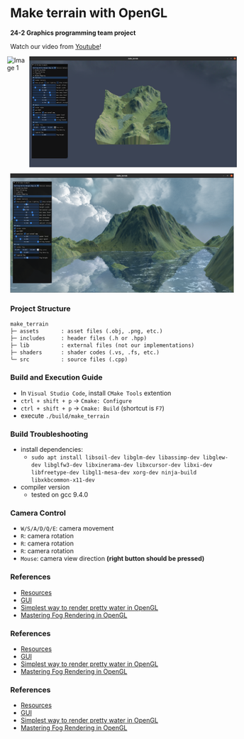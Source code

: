 # Make terrain with OpenGL
**24-2 Graphics programming team project**

Watch our video from <a href="https://www.youtube.com/watch?v=Mm_f1qEdOP0" target="_blank">Youtube</a>!

<div style="display: flex; align-items: center; justify-content: center; gap: 10px;">
  <img src="./github/preview1.gif" alt="Image 1" style="height: 250px;">
  <img src="./github/GUI.png" alt="Image 2" style="height: 250px;">
</div>

![Rendered Results](./github/preview.png)

### Project Structure
```
make_terrain
├─ assets       : asset files (.obj, .png, etc.)
├─ includes     : header files (.h or .hpp)
├─ lib          : external files (not our implementations)
├─ shaders      : shader codes (.vs, .fs, etc.)
└─ src          : source files (.cpp)
```

### Build and Execution Guide
- In `Visual Studio Code`, install `CMake Tools` extention
- `ctrl + shift + p` → `Cmake: Configure`
- `ctrl + shift + p` → `Cmake: Build` (shortcut is `F7`)
- execute `./build/make_terrain`

### Build Troubleshooting
- install dependencies:
  - `sudo apt install libsoil-dev libglm-dev libassimp-dev libglew-dev libglfw3-dev libxinerama-dev libxcursor-dev libxi-dev libfreetype-dev libgl1-mesa-dev xorg-dev ninja-build libxkbcommon-x11-dev`
- compiler version
  - tested on gcc 9.4.0 

### Camera Control
- `W/S/A/D/Q/E`: camera movement
- `R`: camera rotation
- `R`: camera rotation
- `R`: camera rotation
- `Mouse`: camera view direction **(right button should be pressed)**

### References
- <a href="https://www.motionforgepictures.com/height-maps/" target="_blank">Resources</a>
- <a href="https://github.com/ocornut/imgui" target="_blank">GUI</a>
- <a href="https://medium.com/@vincehnguyen/simplest-way-to-render-pretty-water-in-opengl-7bce40cbefbe" target="_blank">Simplest way to render pretty water in OpenGL</a>
- <a href="https://www.youtube.com/watch?v=BYbIs1C7rkM&t=292s" target="_blank">Mastering Fog Rendering in OpenGL</a>

### References
- <a href="https://www.motionforgepictures.com/height-maps/" target="_blank">Resources</a>
- <a href="https://github.com/ocornut/imgui" target="_blank">GUI</a>
- <a href="https://medium.com/@vincehnguyen/simplest-way-to-render-pretty-water-in-opengl-7bce40cbefbe" target="_blank">Simplest way to render pretty water in OpenGL</a>
- <a href="https://www.youtube.com/watch?v=BYbIs1C7rkM&t=292s" target="_blank">Mastering Fog Rendering in OpenGL</a>

### References
- <a href="https://www.motionforgepictures.com/height-maps/" target="_blank">Resources</a>
- <a href="https://github.com/ocornut/imgui" target="_blank">GUI</a>
- <a href="https://medium.com/@vincehnguyen/simplest-way-to-render-pretty-water-in-opengl-7bce40cbefbe" target="_blank">Simplest way to render pretty water in OpenGL</a>
- <a href="https://www.youtube.com/watch?v=BYbIs1C7rkM&t=292s" target="_blank">Mastering Fog Rendering in OpenGL</a>
